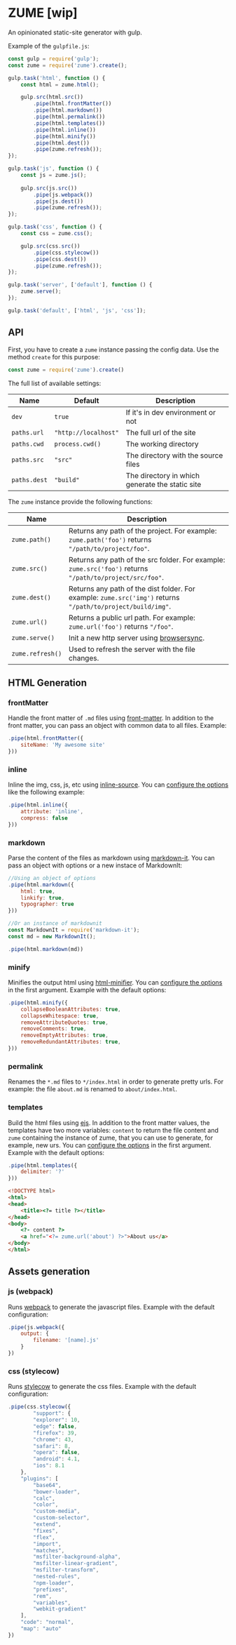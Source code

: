 # ZUME [wip]

An opinionated static-site generator with gulp.

Example of the `gulpfile.js`:

```js
const gulp = require('gulp');
const zume = require('zume').create();

gulp.task('html', function () {
    const html = zume.html();

    gulp.src(html.src())
        .pipe(html.frontMatter())
        .pipe(html.markdown())
        .pipe(html.permalink())
        .pipe(html.templates())
        .pipe(html.inline())
        .pipe(html.minify())
        .pipe(html.dest())
        .pipe(zume.refresh());
});

gulp.task('js', function () {
    const js = zume.js();
    
    gulp.src(js.src())
        .pipe(js.webpack())
        .pipe(js.dest())
        .pipe(zume.refresh());
});

gulp.task('css', function () {
    const css = zume.css();

    gulp.src(css.src())
        .pipe(css.stylecow())
        .pipe(css.dest())
        .pipe(zume.refresh());
});

gulp.task('server', ['default'], function () {
    zume.serve();
});

gulp.task('default', ['html', 'js', 'css']);
```

## API

First, you have to create a `zume` instance passing the config data. Use the method `create` for this purpose:

```js
const zume = require('zume').create()
```

The full list of available settings:

Name | Default | Description
-----|---------|------------
`dev` | `true` | If it's in dev environment or not
`paths.url` | `"http://localhost"` | The full url of the site
`paths.cwd` | `process.cwd()` | The working directory
`paths.src` | `"src"` | The directory with the source files
`paths.dest` | `"build"` | The directory in which generate the static site

The `zume` instance provide the following functions:

Name | Description
-----|------------
`zume.path()` | Returns any path of the project. For example: `zume.path('foo')` returns `"/path/to/project/foo"`.
`zume.src()` | Returns any path of the src folder. For example: `zume.src('foo')` returns `"/path/to/project/src/foo"`.
`zume.dest()` | Returns any path of the dist folder. For example: `zume.src('img')` returns `"/path/to/project/build/img"`.
`zume.url()` | Returns a public url path. For example: `zume.url('foo')` returns `"/foo"`.
`zume.serve()` | Init a new http server using [browsersync](http://browsersync.io/).
`zume.refresh()` | Used to refresh the server with the file changes.

## HTML Generation

### frontMatter

Handle the front matter of `.md` files using [front-matter](https://github.com/jxson/front-matter). In addition to the front matter, you can pass an object with common data to all files. Example:

```js
.pipe(html.frontMatter({
    siteName: 'My awesome site'
}))
```

### inline

Inline the img, css, js, etc using [inline-source](https://github.com/popeindustries/inline-source). You can [configure the options](https://github.com/popeindustries/inline-source#usage) like the following example:

```js
.pipe(html.inline({
    attribute: 'inline',
    compress: false
}))
```

### markdown

Parse the content of the files as markdown using [markdown-it](https://github.com/markdown-it/markdown-it). You can pass an object with options or a new instace of MarkdownIt:

```js
//Using an object of options
.pipe(html.markdown({
    html: true,
    linkify: true,
    typographer: true
}))

//Or an instance of markdownit
const MarkdownIt = require('markdown-it');
const md = new MarkdownIt();

.pipe(html.markdown(md))
```

### minify

Minifies the output html using [html-minifier](https://github.com/kangax/html-minifier). You can [configure the options](https://github.com/kangax/html-minifier#options-quick-reference) in the first argument. Example with the default options:

```js
.pipe(html.minify({
    collapseBooleanAttributes: true,
    collapseWhitespace: true,
    removeAttributeQuotes: true,
    removeComments: true,
    removeEmptyAttributes: true,
    removeRedundantAttributes: true,
}))
```

### permalink

Renames the `*.md` files to `*/index.html` in order to generate pretty urls. For example: the file `about.md` is renamed to `about/index.html`.

### templates

Build the html files using [ejs](https://github.com/mde/ejs). In addition to the front matter values, the templates have two more variables: `content` to return the file content and `zume` containing the instance of zume, that you can use to generate, for example, new urs. You can [configure the options](https://github.com/mde/ejs#options) in the first argument. Example with the default options:

```js
.pipe(html.templates({
    delimiter: '?'
}))
```

```html
<!DOCTYPE html>
<html>
<head>
    <title><?= title ?></title>
</head>
<body>
    <?- content ?>
    <a href="<?= zume.url('about') ?>">About us</a>
</body>
</html>
```

## Assets generation

### js (webpack)

Runs [webpack](https://webpack.js.org/) to generate the javascript files. Example with the default configuration:

```js
.pipe(js.webpack({
    output: {
        filename: '[name].js'
    }
})
```

### css (stylecow)

Runs [stylecow](http://stylecow.github.io/) to generate the css files. Example with the default configuration:

```js
.pipe(css.stylecow({
        "support": {
        "explorer": 10,
        "edge": false,
        "firefox": 39,
        "chrome": 43,
        "safari": 8,
        "opera": false,
        "android": 4.1,
        "ios": 8.1
    },
    "plugins": [
        "base64",
        "bower-loader",
        "calc",
        "color",
        "custom-media",
        "custom-selector",
        "extend",
        "fixes",
        "flex",
        "import",
        "matches",
        "msfilter-background-alpha",
        "msfilter-linear-gradient",
        "msfilter-transform",
        "nested-rules",
        "npm-loader",
        "prefixes",
        "rem",
        "variables",
        "webkit-gradient"
    ],
    "code": "normal",
    "map": "auto"
})
```
